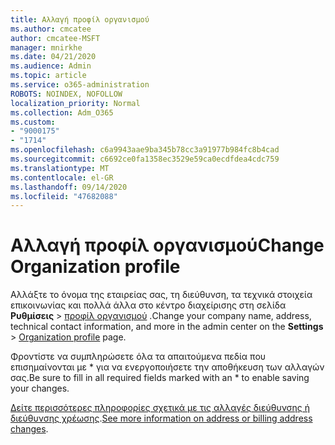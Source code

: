 ```yaml
---
title: Αλλαγή προφίλ οργανισμού
ms.author: cmcatee
author: cmcatee-MSFT
manager: mnirkhe
ms.date: 04/21/2020
ms.audience: Admin
ms.topic: article
ms.service: o365-administration
ROBOTS: NOINDEX, NOFOLLOW
localization_priority: Normal
ms.collection: Adm_O365
ms.custom:
- "9000175"
- "1714"
ms.openlocfilehash: c6a9943aae9ba345b78cc3a91977b984fc8b4cad
ms.sourcegitcommit: c6692ce0fa1358ec3529e59ca0ecdfdea4cdc759
ms.translationtype: MT
ms.contentlocale: el-GR
ms.lasthandoff: 09/14/2020
ms.locfileid: "47682088"
---
```

# <a name="change-organization-profile"></a><span data-ttu-id="e62fa-102">Αλλαγή προφίλ οργανισμού</span><span class="sxs-lookup"><span data-stu-id="e62fa-102">Change Organization profile</span></span>

<span data-ttu-id="e62fa-103">Αλλάξτε το όνομα της εταιρείας σας, τη διεύθυνση, τα τεχνικά στοιχεία επικοινωνίας και πολλά άλλα στο κέντρο διαχείρισης στη σελίδα **Ρυθμίσεις**  >  [προφίλ οργανισμού](https://go.microsoft.com/fwlink/p/?linkid=2067339) .</span><span class="sxs-lookup"><span data-stu-id="e62fa-103">Change your company name, address, technical contact information, and more in the admin center on the **Settings** > [Organization profile](https://go.microsoft.com/fwlink/p/?linkid=2067339) page.</span></span>

<span data-ttu-id="e62fa-104">Φροντίστε να συμπληρώσετε όλα τα απαιτούμενα πεδία που επισημαίνονται με \* για να ενεργοποιήσετε την αποθήκευση των αλλαγών σας.</span><span class="sxs-lookup"><span data-stu-id="e62fa-104">Be sure to fill in all required fields marked with an \* to enable saving your changes.</span></span>

<span data-ttu-id="e62fa-105">[Δείτε περισσότερες πληροφορίες σχετικά με τις αλλαγές διεύθυνσης ή διεύθυνσης χρέωσης](https://docs.microsoft.com/microsoft-365/admin/manage/change-address-contact-and-more).</span><span class="sxs-lookup"><span data-stu-id="e62fa-105">[See more information on address or billing address changes](https://docs.microsoft.com/microsoft-365/admin/manage/change-address-contact-and-more).</span></span>